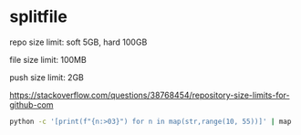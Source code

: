 # splitfile

repo size limit: soft 5GB, hard 100GB

file size limit: 100MB

push size limit: 2GB

https://stackoverflow.com/questions/38768454/repository-size-limits-for-github-com

```bash
python -c '[print(f"{n:>03}") for n in map(str,range(10, 55))]' | map ...
```
